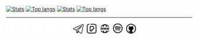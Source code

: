 [![Stats](https://github-readme-stats.vercel.app/api?username=david-lev&show_icons=true&count_private=true&theme=dark&custom_title=My%20GitHub%20Stats)](https://github.com/david-lev#gh-dark-mode-only)
[![Top langs](https://github-readme-stats.vercel.app/api/top-langs/?username=david-lev&layout=compact&hide=CSS&theme=dark&show_icons=true&count_private=true&card_width=445)](https://github.com/david-lev#gh-dark-mode-only)
[![Stats](https://github-readme-stats.vercel.app/api?username=david-lev&show_icons=true&count_private=true&theme=light&custom_title=My%20GitHub%20Stats)](https://github.com/david-lev#gh-light-mode-only)
[![Top langs](https://github-readme-stats.vercel.app/api/top-langs/?username=david-lev&layout=compact&hide=CSS&theme=light&show_icons=true&count_private=true&card_width=445)](https://github.com/david-lev#gh-light-mode-only)

<!-- ### &nbsp; My social:
 -->
---
[![Telegram](icons/light/telegram.png)](https://t.me/davidlev#gh-dark-mode-only)
[![Pexels](icons/light/pexels.png)](https://www.pexels.com/@davidlev#gh-dark-mode-only)
[![My website](icons/light/website.png)](https://davidlev.me/?ref=github#gh-dark-mode-only)
[![Spotify](icons/light/spotify.png)](https://open.spotify.com/user/4xgot8coriuhr6ad9f29pt0pv#gh-dark-mode-only)
[![GitHub](icons/light/github.png)](https://github.com/david-lev#gh-dark-mode-only)
[![Telegram](icons/dark/telegram.png)](https://t.me/davidlev#gh-light-mode-only)
[![Pexels](icons/dark/pexels.png)](https://www.pexels.com/@davidlev#gh-light-mode-only)
[![My website](icons/dark/website.png)](https://davidlev.me/?ref=github#gh-light-mode-only)
[![Spotify](icons/dark/spotify.png)](https://open.spotify.com/user/4xgot8coriuhr6ad9f29pt0pv#gh-light-mode-only)
[![GitHub](icons/dark/github.png)](https://github.com/david-lev#gh-light-mode-only)
